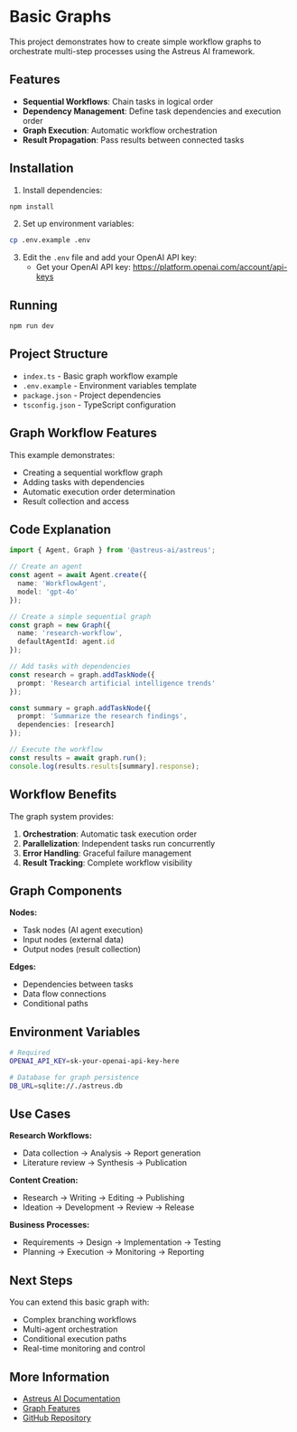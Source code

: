 # Basic Graphs

This project demonstrates how to create simple workflow graphs to orchestrate multi-step processes using the Astreus AI framework.

## Features

- **Sequential Workflows**: Chain tasks in logical order
- **Dependency Management**: Define task dependencies and execution order
- **Graph Execution**: Automatic workflow orchestration
- **Result Propagation**: Pass results between connected tasks

## Installation

1. Install dependencies:
```bash
npm install
```

2. Set up environment variables:
```bash
cp .env.example .env
```

3. Edit the `.env` file and add your OpenAI API key:
   - Get your OpenAI API key: https://platform.openai.com/account/api-keys

## Running

```bash
npm run dev
```

## Project Structure

- `index.ts` - Basic graph workflow example
- `.env.example` - Environment variables template
- `package.json` - Project dependencies
- `tsconfig.json` - TypeScript configuration

## Graph Workflow Features

This example demonstrates:
- Creating a sequential workflow graph
- Adding tasks with dependencies
- Automatic execution order determination
- Result collection and access

## Code Explanation

```typescript
import { Agent, Graph } from '@astreus-ai/astreus';

// Create an agent
const agent = await Agent.create({
  name: 'WorkflowAgent',
  model: 'gpt-4o'
});

// Create a simple sequential graph
const graph = new Graph({
  name: 'research-workflow',
  defaultAgentId: agent.id
});

// Add tasks with dependencies
const research = graph.addTaskNode({
  prompt: 'Research artificial intelligence trends'
});

const summary = graph.addTaskNode({
  prompt: 'Summarize the research findings',
  dependencies: [research]
});

// Execute the workflow
const results = await graph.run();
console.log(results.results[summary].response);
```

## Workflow Benefits

The graph system provides:
1. **Orchestration**: Automatic task execution order
2. **Parallelization**: Independent tasks run concurrently
3. **Error Handling**: Graceful failure management
4. **Result Tracking**: Complete workflow visibility

## Graph Components

**Nodes:**
- Task nodes (AI agent execution)
- Input nodes (external data)
- Output nodes (result collection)

**Edges:**
- Dependencies between tasks
- Data flow connections
- Conditional paths

## Environment Variables

```bash
# Required
OPENAI_API_KEY=sk-your-openai-api-key-here

# Database for graph persistence
DB_URL=sqlite://./astreus.db

```

## Use Cases

**Research Workflows:**
- Data collection → Analysis → Report generation
- Literature review → Synthesis → Publication

**Content Creation:**
- Research → Writing → Editing → Publishing
- Ideation → Development → Review → Release

**Business Processes:**
- Requirements → Design → Implementation → Testing
- Planning → Execution → Monitoring → Reporting

## Next Steps

You can extend this basic graph with:
- Complex branching workflows
- Multi-agent orchestration
- Conditional execution paths
- Real-time monitoring and control

## More Information

- [Astreus AI Documentation](https://astreus.org/docs)
- [Graph Features](https://astreus.org/docs/framework/graph)
- [GitHub Repository](https://github.com/astreus-ai/astreus)